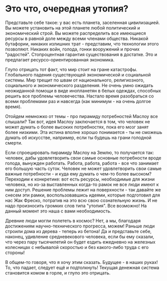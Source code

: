 # Это что, очередная утопия?

Представьте себе такое: у вас есть планета, заселенная цивилизацией. Вы можете установить на этой планете любой политический и экономический строй. Вы можете распределить все имеющиеся ресурсы в равной доле между всеми членами общества. Никакой бутафории, никаких излишних трат - представим, что технологии этого позволяют. Никаких войн, голода, гонки вооружений и прочих "радостей". Стопроцентная гарантия существования в достатке. Это и предлагает ресурсо-ориентированная экономика.

Глупо отрицать тот факт, что мир стоит на гране катастрофы. Глобального падения существующей экономической и социальной системы. Мир трещит по швам от национального, религиозного, социального и экономического разделения. Не очень умно ожидать неожиданной помощи в виде инопланетян в белых одеждах, способных решить все проблемы человечества. Настало время разобраться со всеми проблемами раз и навсегда \(как минимум - на очень долгое время\).

Отойдем немножко от темы - про пирамиду потребностей Маслоу все слышали? Так вот, идея Маслоу заключается в том, что человек не может думать о более высоких потребностях, пока его мозг занят более низкими. Эта истина вполне хорошо понимается - ты не сможешь думать об искусстве, например, если ты будешь на грани голодной смерти.

Если спроецировать пирамиду Маслоу на Землю, то получается так: человек, дабы удовлетворить свои самые основные потребности вроде голода, вынужден работать. Работа, работа, работа - все что занимает его большую часть суток. Человек не может удовлетворить свои самые важные потребности - и куда ему думать о чем-то более высоком? Переходим к конкретике: вот есть ресурсы, необходимые для жизни человека, но из-за выставленных когда-то рамок не все люди имеют к ним доступ. Решение проблемы лежит на поверхности - так давайте же снесем эти рамки, воспользовавшись идеями, которые подготовил для нас Жак Фреско, потратив на это всю свою сознательную жизнь. И не надо произносить громких слов типа "утопия". Все возможно! На данный момент это наша с вами необходимость.

Древние люди могли полететь в космос? Нет, а мы, благодаря достижениям научно-технического прогресса, можем! Раньше люди строили дома из дерева - теперь из бетона! Да и представьте себе, наконец, удивление средневекового человека, если бы ему сказали, что через пару тысячилетий он будет ездить ежедневно на железных колесницах с небывалой скоростью и без какого-либо труда с его стороны!

В общем-то говоря, что я хочу этим сказать. Будущее - в наших руках! То, что падает, следует ещё и подтолкнуть! Текущая денежная система становится комом в горле, и глупо это отрицать.

